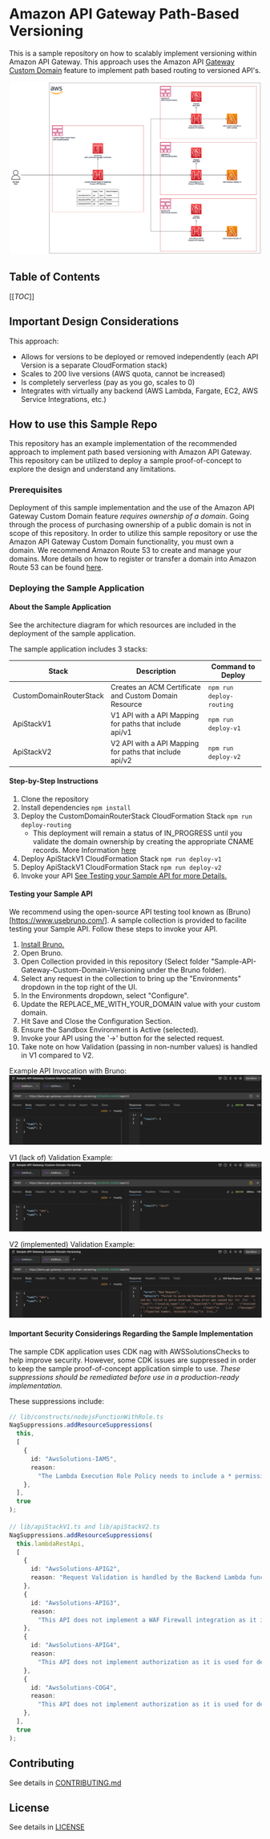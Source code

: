 # Amazon API Gateway Path-Based Versioning

This is a sample repository on how to scalably implement versioning within Amazon API Gateway. This approach uses the Amazon API [Gateway Custom Domain](https://docs.aws.amazon.com/apigateway/latest/developerguide/how-to-custom-domains.html) feature to implement path based routing to versioned API's.

![Architecture Diagram](./images/api-gateway-custom-domain-versioning.png)

## Table of Contents

[[_TOC_]]

## Important Design Considerations

This approach:

- Allows for versions to be deployed or removed independently (each API Version is a separate CloudFormation stack)
- Scales to 200 live versions (AWS quota, cannot be increased)
- Is completely serverless (pay as you go, scales to 0)
- Integrates with virtually any backend (AWS Lambda, Fargate, EC2, AWS Service Integrations, etc.)

## How to use this Sample Repo

This repository has an example implementation of the recommended approach to implement path based versioning with Amazon API Gateway. This repository can be utilized to deploy a sample proof-of-concept to explore the design and understand any limitations.

### Prerequisites

Deployment of this sample implementation and the use of the Amazon API Gateway Custom Domain feature _requires ownership of a domain_. Going through the process of purchasing ownership of a public domain is not in scope of this repository. In order to utilize this sample repository or use the Amazon API Gateway Custom Domain functionality, you must own a domain. We recommend Amazon Route 53 to create and manage your domains. More details on how to register or transfer a domain into Amazon Route 53 can be found [here](https://docs.aws.amazon.com/Route53/latest/DeveloperGuide/domain-register-update.html).

### Deploying the Sample Application

#### About the Sample Application

See the architecture diagram for which resources are included in the deployment of the sample application.

The sample application includes 3 stacks:

| Stack                   | Description                                             | Command to Deploy        |
| ----------------------- | ------------------------------------------------------- | ------------------------ |
| CustomDomainRouterStack | Creates an ACM Certificate and Custom Domain Resource   | `npm run deploy-routing` |
| ApiStackV1              | V1 API with a API Mapping for paths that include api/v1 | `npm run deploy-v1`      |
| ApiStackV2              | V2 API with a API Mapping for paths that include api/v2 | `npm run deploy-v2`      |

#### Step-by-Step Instructions

1. Clone the repository
2. Install dependencies `npm install`
3. Deploy the CustomDomainRouterStack CloudFormation Stack `npm run deploy-routing`
   - This deployment will remain a status of IN_PROGRESS until you validate the domain ownership by creating the appropriate CNAME records. More Information [here](https://docs.aws.amazon.com/acm/latest/userguide/dns-validation.html)
4. Deploy ApiStackV1 CloudFormation Stack `npm run deploy-v1`
5. Deploy ApiStackV1 CloudFormation Stack `npm run deploy-v2`
6. Invoke your API [See Testing your Sample API for more Details.](#Testing-your-Sample-API)

#### Testing your Sample API

We recommend using the open-source API testing tool known as (Bruno)[https://www.usebruno.com/]. A sample collection is provided to facilite testing your Sample API. Follow these steps to invoke your API.

1. [Install Bruno.](https://www.usebruno.com/downloads)
2. Open Bruno.
3. Open Collection provided in this repository (Select folder "Sample-API-Gateway-Custom-Domain-Versioning under the Bruno folder).
4. Select any request in the collection to bring up the "Environments" dropdown in the top right of the UI.
5. In the Environments dropdown, select "Configure".
6. Update the REPLACE_ME_WITH_YOUR_DOMAIN value with your custom domain.
7. Hit Save and Close the Configuration Section.
8. Ensure the Sandbox Environment is Active (selected).
9. Invoke your API using the '->' button for the selected request.
10. Take note on how Validation (passing in non-number values) is handled in V1 compared to V2.

Example API Invocation with Bruno:
![Example API Invocation with Bruno](./images/api-testing-with-bruno.png)

V1 (lack of) Validation Example:
![V1 (lack of) Validation Example](./images/v1-validation.png)

V2 (implemented) Validation Example:
![V2 (implemented) Validation Example](./images/v2-validation.png)

#### Important Security Considerings Regarding the Sample Implementation

The sample CDK application uses CDK nag with AWSSolutionsChecks to help improve security. However, some CDK issues are suppressed in order to keep the sample proof-of-concept application simple to use. _These suppressions should be remediated before use in a production-ready implementation._

These suppressions include:

```typescript
// lib/constructs/nodejsFunctionWithRole.ts
NagSuppressions.addResourceSuppressions(
  this,
  [
    {
      id: "AwsSolutions-IAM5",
      reason:
        "The Lambda Execution Role Policy needs to include a * permissions to enable Cloudwatch Logging and X-Ray Tracing.",
    },
  ],
  true
);

// lib/apiStackV1.ts and lib/apiStackV2.ts
NagSuppressions.addResourceSuppressions(
  this.lambdaRestApi,
  [
    {
      id: "AwsSolutions-APIG2",
      reason: "Request Validation is handled by the Backend Lambda function.",
    },
    {
      id: "AwsSolutions-APIG3",
      reason:
        "This API does not implement a WAF Firewall integration as it is used for demo sample implementation purposes only. Adding a firewall would add complexity to the sample proof of concept exercise. Consider adding an AWS WAF Firewall integration before using Amazon API Gateway in a production use-case.",
    },
    {
      id: "AwsSolutions-APIG4",
      reason:
        "This API does not implement authorization as it is used for demo sample implementation purposes only. Adding authorization would add complexity to the sample proof of concept exercise. Ensure authorization is implemented before using Amazon API Gateway in a production use-case.",
    },
    {
      id: "AwsSolutions-COG4",
      reason:
        "This API does not implement authorization as it is used for demo sample implementation purposes only. Adding authorization would add complexity to the sample proof of concept exercise. Ensure authorization is implemented before using Amazon API Gateway in a production use-case.",
    },
  ],
  true
);
```

## Contributing

See details in [CONTRIBUTING.md](./CONTRIBUTING.md)

## License

See details in [LICENSE](./LICENSE)
